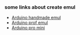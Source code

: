 ### some links about create emul
- [Arduino handmade emul](http://arduino.ru/forum/proekty/emulyator-myshi-klaviatury-multimediya-klaviatury-na-obychnykh-adruino-unonanominipro)
- [Arduino prof emul](https://rayshobby.net/hid-class-usb-serial-communication-for-avrs-using-v-usb/)
- [Arduino pro mini](http://forklg.ru/viewtopic.php?f=98&t=1232)

